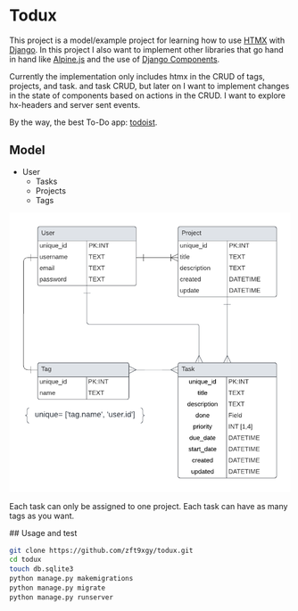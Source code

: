 # Todux

This project is a model/example project for learning how to use [HTMX](https://htmx.org/) with [Django](https://www.djangoproject.com/). In this project I also want to implement other libraries that go hand in hand like [Alpine.js](https://alpinejs.dev/) and the use of [Django Components](https://github.com/EmilStenstrom/django-components/).

Currently the implementation only includes htmx in the CRUD of tags, projects, and task. and task CRUD, but later on I want to implement changes in the state of components based on actions in the CRUD. I want to explore hx-headers and server sent events.

By the way, the best To-Do app: [todoist](https://todoist.com/).

## Model

- User
  - Tasks
  - Projects
  - Tags

![model diagram](./misc/todux-model-diagram.png "entity diagram like diagram")

Each task can only be assigned to one project. Each task can have as many tags as you want.

## Usage and test

```sh
git clone https://github.com/zft9xgy/todux.git
cd todux
touch db.sqlite3
python manage.py makemigrations
python manage.py migrate
python manage.py runserver
```
